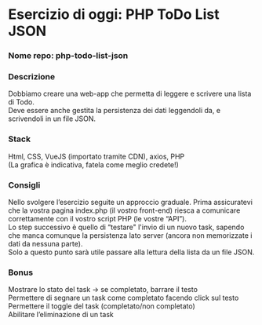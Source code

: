 # Esercizio di oggi: PHP ToDo List JSON
### Nome repo: php-todo-list-json

### Descrizione
Dobbiamo creare una web-app che permetta di leggere e scrivere una lista di Todo.<br>
Deve essere anche gestita la persistenza dei dati leggendoli da, e scrivendoli in un file JSON.<br>

### Stack
Html, CSS, VueJS (importato tramite CDN), axios, PHP<br>
(La grafica è indicativa, fatela come meglio credete!)<br>

### Consigli
Nello svolgere l’esercizio seguite un approccio graduale.
Prima assicuratevi che la vostra pagina index.php (il vostro front-end) riesca a comunicare correttamente con il vostro script PHP (le vostre “API”).<br>
Lo step successivo è quello di “testare" l'invio di un nuovo task, sapendo che manca comunque la persistenza lato server (ancora non memorizzate i dati da nessuna parte).<br>
Solo a questo punto sarà utile passare alla lettura della lista da un file JSON.<br>

### Bonus
Mostrare lo stato del task → se completato, barrare il testo<br>
Permettere di segnare un task come completato facendo click sul testo<br>
Permettere il toggle del task (completato/non completato)<br>
Abilitare l’eliminazione di un task<br>